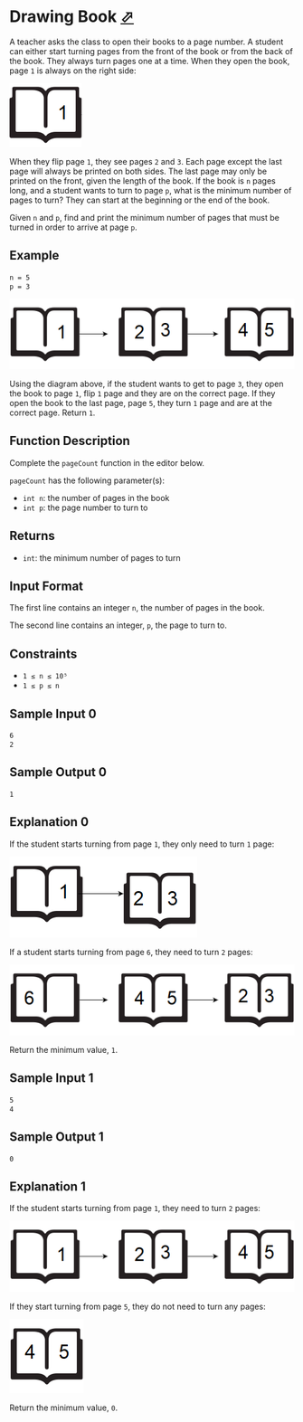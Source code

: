 # Drawing Book [⬀](https://www.hackerrank.com/challenges/drawing-book)

A teacher asks the class to open their books to a page number. A student can either start turning pages from the front of the book or from the back of the book. They always turn pages one at a time. When they open the book, page `1` is always on the right side:

![image](1481920803-d2b54f38f0-book.png)

When they flip page `1`, they see pages `2` and `3`. Each page except the last page will always be printed on both sides. The last page may only be printed on the front, given the length of the book. If the book is `n` pages long, and a student wants to turn to page `p`, what is the minimum number of pages to turn? They can start at the beginning or the end of the book.

Given `n` and `p`, find and print the minimum number of pages that must be turned in order to arrive at page `p`.

## Example
```
n = 5
p = 3
```

![Untitled Diagram(4).png](1467398281-32b69f6fa9-UntitledDiagram4.png)

Using the diagram above, if the student wants to get to page `3`, they open the book to page `1`, flip `1` page and they are on the correct page. If they open the book to the last page, page `5`, they turn `1` page and are at the correct page. Return `1`.

## Function Description

Complete the `pageCount` function in the editor below.

`pageCount` has the following parameter(s):

- `int n`: the number of pages in the book
- `int p`: the page number to turn to

## Returns

- `int`: the minimum number of pages to turn

## Input Format

The first line contains an integer `n`, the number of pages in the book.

The second line contains an integer, `p`, the page to turn to.

## Constraints
- `1 ≤ n ≤ 10⁵`
- `1 ≤ p ≤ n`

## Sample Input 0
```
6
2
```

## Sample Output 0
```
1
```

## Explanation 0

If the student starts turning from page `1`, they only need to turn `1` page:

![Untitled Diagram(6).png](1467398713-1decf68d06-UntitledDiagram6.png)

If a student starts turning from page `6`, they need to turn `2` pages:

![Untitled Diagram(3).png](1467397150-52d0a8213b-UntitledDiagram3.png)

Return the minimum value, `1`.

## Sample Input 1
```
5
4
```

## Sample Output 1
```
0
```

## Explanation 1

If the student starts turning from page `1`, they need to turn `2` pages:

![Untitled Diagram(4).png](1467398281-32b69f6fa9-UntitledDiagram4.png)

If they start turning from page `5`, they do not need to turn any pages:

![Untitled Diagram(5).png](1467398392-5d9ac72e45-UntitledDiagram5.png)

Return the minimum value, `0`.
